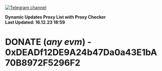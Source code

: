 [![Telegram channel](https://img.shields.io/endpoint?url=https://runkit.io/damiankrawczyk/telegram-badge/branches/master?url=https://t.me/n4z4v0d)](https://t.me/n4z4v0d) 

**Dynamic Updates Proxy List with Proxy Checker**  
**Last Updated: 16.12.23 18:59**

# DONATE (_any evm_) - 0xDEADf12DE9A24b47Da0a43E1bA70B8972F5296F2
